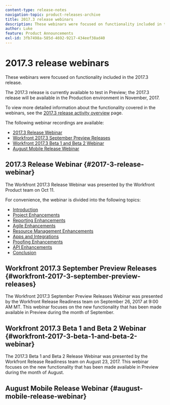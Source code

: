 ```yaml
---
content-type: release-notes
navigation-topic: product-releases-archive
title: 2017.3 release webinars
description: These webinars were focused on functionality included in the 2017.3 release.
author: Luke
feature: Product Announcements
exl-id: 3fb7498a-585d-4692-9217-434eef38ad40
---
```

# 2017.3 release webinars

These webinars were focused on functionality included in the 2017.3 release.&nbsp;

The 2017.3 release is currently available to test in Preview; the 2017.3 release will be available in the Production environment in November, 2017.

To view more detailed information about the functionality covered in the webinars, see the [2017.3 release activity overview](../../../../product-announcements/product-releases/quarterly-release-archive/2017.3-release-activity/2017.3-release-activity-overview.md) page.

The following webinar recordings are available:

* [2017.3 Release Webinar](#2017-3-release-webinar) 
* [Workfront 2017.3 September Preview Releases](#workfront-2017-3-september-preview-releases) 
* [Workfront 2017.3 Beta 1 and Beta 2 Webinar](#workfront-2017-3-beta-1-and-beta-2-webinar) 
* [August Mobile Release Webinar](#august-mobile-release-webinar)

## 2017.3 Release Webinar {#2017-3-release-webinar}

The Workfront 2017.3 Release Webinar was presented by the Workfront Product team on Oct 11. &nbsp;

For convenience, the webinar is divided into the following topics:

* [Introduction](#introduction) 
* [Project Enhancements](#project-enhancements) 
* [Reporting Enhancements](#reporting-enhancements) 
* [Agile Enhancements](#agile-enhancements) 
* [Resource Management Enhancements](#resource-management-enhancements) 
* [Apps and Integrations](#apps-and-integrations) 
* [Proofing Enhancements](#proofing-enhancements) 
* [API Enhancements](#api-enhancements) 
* [Conclusion](#conclusion)

## Workfront 2017.3 September Preview Releases {#workfront-2017-3-september-preview-releases}

The Workfront 2017.3 September&nbsp;Preview Releases Webinar was presented by the Workfront Release Readiness team on September&nbsp;26, 2017 at 9:00 AM MT. This webinar focuses on the new functionality that has been made available in Preview during the month of September.

## Workfront 2017.3&nbsp;Beta 1 and Beta 2 Webinar {#workfront-2017-3-beta-1-and-beta-2-webinar}

The 2017.3 Beta 1 and Beta 2&nbsp;Release Webinar was presented by the Workfront Release Readiness team on August 23, 2017. This webinar focuses on the new functionality that has been made available in Preview during the month of August.

## August Mobile Release Webinar {#august-mobile-release-webinar}
